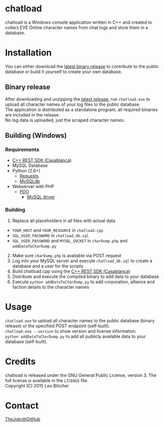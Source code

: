 # chatload
chatload is a Windows console application written in C++ and created to collect EVE Online character names from chat logs and store them in a database.

# Installation
You can either download the [latest binary release](https://github.com/TheJokr/chatload/releases/latest) to contribute to the public database or build it yourself to create your own database.

## Binary release
After downloading and unzipping the [latest release](https://github.com/TheJokr/chatload/releases/latest), run `chatload.exe` to upload all character names of your log files to the public database.  
The application is distributed as a standalone program, all required binaries are included in the release.  
No log data is uploaded, just the scraped character names.

## Building (Windows)
### Requirements
- [C++ REST SDK (Casablanca)](http://casablanca.codeplex.com/)
- MySQL Database
- Python (2.6+)
  - [Requests](http://docs.python-requests.org/en/latest/)
  - [MySQLdb](https://github.com/farcepest/MySQLdb1)
- Webserver with PHP
  - [PDO](http://php.net/manual/en/book.pdo.php)
    - [MySQL driver](http://php.net/manual/en/ref.pdo-mysql.php)

### Building
1. Replace all placeholders in all files with actual data
  - `YOUR_HOST` and `YOUR_RESOURCE` in `chatload.cpp`
  - `SQL_USER_PASSWORD` in `chatload_db.sql`
  - `SQL_USER_PASSWORD` and `MYSQL_SOCKET` in `charDump.php` and `addDataToCharDump.py`
2. Make sure `charDump.php` is available via POST request
3. Log into your MySQL server and execute `chatload_db.sql` to create a database and a user for the scripts
4. Build chatload.cpp using the [C++ REST SDK (Casablanca)](http://casablanca.codeplex.com/)
5. Distribute and execute the compiled binary to add data to your database
6. Execute `python addDataToCharDump.py` to add corporation, alliance and faction details to the character names

# Usage
`chatload.exe` to upload all character names to the public database (binary release) or the specified POST endpoint (self-built).  
`chatload.exe --version` to show version and license information.  
`python addDataToCharDump.py` to add all publicly available data to your database (self-built).

# Credits
chatload is released under the GNU General Public License, version 3. The full license is available in the `LICENSE` file.  
Copyright (C) 2015  Leo Bl&ouml;cher

# Contact
[TheJokr@GitHub](https://github.com/TheJokr)